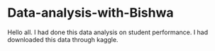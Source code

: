 # Data-analysis-with-Bishwa
Hello all. I had done this data analysis on student performance. I had downloaded this data through kaggle.
